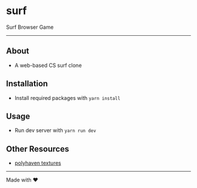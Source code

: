 # surf

Surf Browser Game

---

## About

- A web-based CS surf clone

## Installation

- Install required packages with `yarn install`

## Usage

- Run dev server with `yarn run dev`

## Other Resources

- [polyhaven textures](https://polyhaven.com/textures)

---

Made with ❤️
